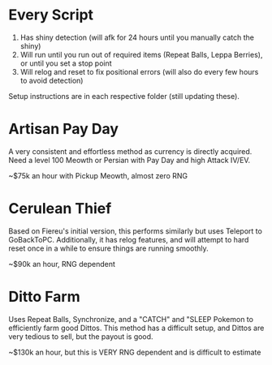 # Every Script
1. Has shiny detection (will afk for 24 hours until you manually catch the shiny)
2. Will run until you run out of required items (Repeat Balls, Leppa Berries), or until you set a stop point
4. Will relog and reset to fix positional errors (will also do every few hours to avoid detection)

Setup instructions are in each respective folder (still updating these).

# Artisan Pay Day
A very consistent and effortless method as currency is directly acquired. Need a level 100 Meowth or Persian with Pay Day and high Attack IV/EV. 

~$75k an hour with Pickup Meowth, almost zero RNG

# Cerulean Thief
Based on Fiereu's initial version, this performs similarly but uses Teleport to GoBackToPC. Additionally, it has relog features, and will attempt to hard reset once in a while to ensure things are running smoothly.

~$90k an hour, RNG dependent

# Ditto Farm
Uses Repeat Balls, Synchronize, and a "CATCH" and "SLEEP Pokemon to efficiently farm good Dittos. This method has a difficult setup, and Dittos are very tedious to sell, but the payout is good.

~$130k an hour, but this is VERY RNG dependent and is difficult to estimate
